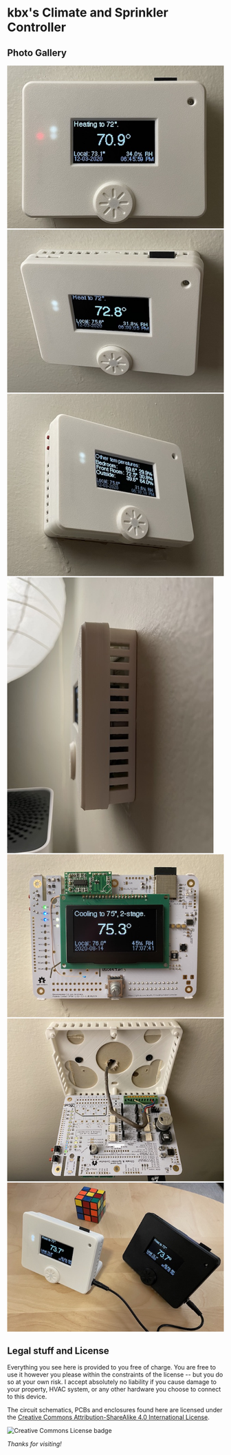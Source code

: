 # kbx's Climate and Sprinkler Controller

## Photo Gallery

![Climate and Sprinkler Controller](front-small.jpg "Climate and Sprinkler Controller")
![Climate and Sprinkler Controller](angle-tr-small.jpg "Climate and Sprinkler Controller")
![Climate and Sprinkler Controller](angle-ll-small.jpg "Climate and Sprinkler Controller")
![Climate and Sprinkler Controller](right-side-small.jpg "Climate and Sprinkler Controller")
![Climate and Sprinkler Controller](front-open-small.jpg "Climate and Sprinkler Controller")
![Climate and Sprinkler Controller](back-open-small.jpg "Climate and Sprinkler Controller")
![Climate and Sprinkler Controller](duo-small.jpg "Climate and Sprinkler Controller")

## Legal stuff and License

Everything you see here is provided to you free of charge. You are free to use it however you please within the constraints of the license -- but you do so at your own risk. I accept absolutely no liability if you cause damage to your property, HVAC system, or any other hardware you choose to connect to this device.

The circuit schematics, PCBs and enclosures found here are licensed under the
 [Creative Commons Attribution-ShareAlike 4.0 International License](http://creativecommons.org/licenses/by-sa/4.0/).

![Creative Commons License badge](https://i.creativecommons.org/l/by-sa/4.0/88x31.png)

_Thanks for visiting!_